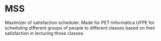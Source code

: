 MSS
===

Maximizer of satisfaction scheduler. Made for PET-Informática UFPE for scheduling different groups of people to different classes based on their satisfaction in lecturing those classes.
